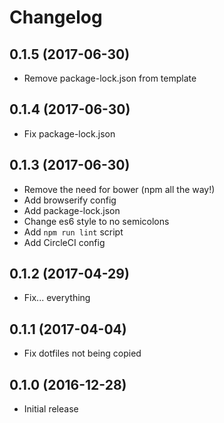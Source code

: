# Changelog

## 0.1.5 (2017-06-30)

* Remove package-lock.json from template

## 0.1.4 (2017-06-30)

* Fix package-lock.json

## 0.1.3 (2017-06-30)

* Remove the need for bower (npm all the way!)
* Add browserify config
* Add package-lock.json
* Change es6 style to no semicolons
* Add `npm run lint` script
* Add CircleCI config

## 0.1.2 (2017-04-29)

* Fix... everything

## 0.1.1 (2017-04-04)

* Fix dotfiles not being copied

## 0.1.0 (2016-12-28)

* Initial release
